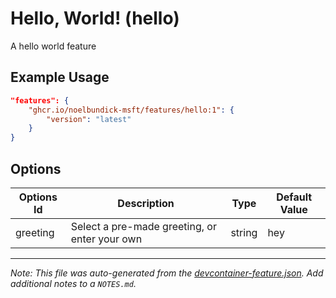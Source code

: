 
# Hello, World! (hello)

A hello world feature

## Example Usage

```json
"features": {
    "ghcr.io/noelbundick-msft/features/hello:1": {
        "version": "latest"
    }
}
```

## Options

| Options Id | Description | Type | Default Value |
|-----|-----|-----|-----|
| greeting | Select a pre-made greeting, or enter your own | string | hey |



---

_Note: This file was auto-generated from the [devcontainer-feature.json](https://github.com/noelbundick-msft/features/blob/main/src/hello/devcontainer-feature.json).  Add additional notes to a `NOTES.md`._
